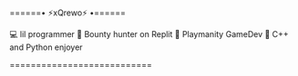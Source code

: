 ======• ⚡️xQrewo⚡️ •======

💻 lil programmer
💸 Bounty hunter on Replit
👾 Playmanity GameDev
📎 C++ and Python enjoyer

===========================



<!---
urewo396/urewo396 is a ✨ special ✨ repository because its `README.md` (this file) appears on your GitHub profile.
You can click the Preview link to take a look at your changes.
--->
